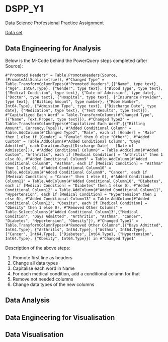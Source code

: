 # DSPP_Y1
Data Science Professional Practice Assignment

[Data set](https://www.kaggle.com/datasets/prasad22/healthcare-dataset?resource=download)

## Data Engineering for Analysis
Below is the M-Code behind the PowerQuery steps completed (after Source):

`#"Promoted Headers" = Table.PromoteHeaders(Source, [PromoteAllScalars=true]),
    #"Changed Type" = Table.TransformColumnTypes(#"Promoted Headers",{{"Name", type text}, {"Age", Int64.Type}, {"Gender", type text}, {"Blood Type", type text}, {"Medical Condition", type text}, {"Date of Admission", type date}, {"Doctor", type text}, {"Hospital", type text}, {"Insurance Provider", type text}, {"Billing Amount", type number}, {"Room Number", Int64.Type}, {"Admission Type", type text}, {"Discharge Date", type date}, {"Medication", type text}, {"Test Results", type text}}),
    #"Capitalized Each Word" = Table.TransformColumns(#"Changed Type",{{"Name", Text.Proper, type text}}),
    #"Changed Type2" = Table.TransformColumnTypes(#"Capitalized Each Word",{{"Billing Amount", Currency.Type}}),
    #"Added Conditional Column" = Table.AddColumn(#"Changed Type2", "Male", each if [Gender] = "Male" then 1 else if [Gender] = "Female" then 0 else "Other"),
    #"Added Custom" = Table.AddColumn(#"Added Conditional Column", "Days Admitted", each Duration.Days([Discharge Date] - [Date of Admission])),
    #"Added Conditional Column8" = Table.AddColumn(#"Added Custom", "Arthritis", each if [Medical Condition] = "Arthritis" then 1 else 0),
    #"Added Conditional Column9" = Table.AddColumn(#"Added Conditional Column8", "Asthma", each if [Medical Condition] = "Asthma" then 1 else 0),
    #"Added Conditional Column10" = Table.AddColumn(#"Added Conditional Column9", "Cancer", each if [Medical Condition] = "Cancer" then 1 else 0),
    #"Added Conditional Column11" = Table.AddColumn(#"Added Conditional Column10", "Diabetes", each if [Medical Condition] = "Diabetes" then 1 else 0),
    #"Added Conditional Column12" = Table.AddColumn(#"Added Conditional Column11", "Hypertension", each if [Medical Condition] = "Hypertension" then 1 else 0),
    #"Added Conditional Column13" = Table.AddColumn(#"Added Conditional Column12", "Obesity", each if [Medical Condition] = "Obesity" then 1 else 0),
    #"Removed Other Columns" = Table.SelectColumns(#"Added Conditional Column13",{"Medical Condition", "Days Admitted", "Arthritis", "Asthma", "Cancer", "Diabetes", "Hypertension", "Obesity"}),
    #"Changed Type1" = Table.TransformColumnTypes(#"Removed Other Columns",{{"Days Admitted", Int64.Type}, {"Arthritis", Int64.Type}, {"Asthma", Int64.Type}, {"Cancer", Int64.Type}, {"Diabetes", Int64.Type}, {"Hypertension", Int64.Type}, {"Obesity", Int64.Type}})
in
    #"Changed Type1"`
    
Description of the above steps:
1. Promote first line as headers
2. Change all data types
3. Capitalise each word in Name
4. For each medical condition, add a conditional column for that
5. Remove not needed columns
6. Change data types of the new columns

## Data Analysis

## Data Engineering for Visualisation

## Data Visualisation
